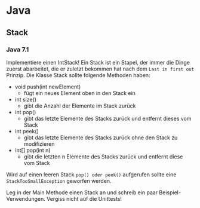 # Java 

## Stack

### Java 7.1

Implementiere einen IntStack! Ein Stack ist ein Stapel, der immer die Dinge zuerst abarbeitet, die er zuletzt bekommen hat nach dem `Last in first out` Prinzip.
Die Klasse Stack sollte folgende Methoden haben: 
* void push(int newElement) 
    * fügt ein neues Element oben in den Stack ein
* int size()
    * gibt die Anzahl der Elemente im Stack  zurück
* int pop()
    * gibt das letzte Elemente des Stacks zurück und entfernt dieses vom Stack
* int peek()
    * gibt das letzte Elemente des Stacks zurück ohne den Stack zu modifizieren
* int[] pop(int n)
    * gibt die letzten n Elemente des Stacks zurück und entfernt diese vom Stack 
    
Wird auf einen leeren Stack `pop() oder peek()` aufgerufen sollte eine `StackTooSmallException` geworfen werden. 

Leg in der Main Methode einen Stack an und schreib ein paar Beispiel-Verwendungen. Vergiss nicht auf die Unittests!
